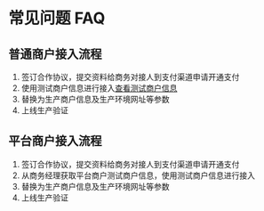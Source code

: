 # 常见问题 FAQ 

## 普通商户接入流程

1. 签订合作协议，提交资料给商务对接人到支付渠道申请开通支付
2. 使用测试商户信息进行接入[查看测试商户信息](#2e981dc65c)
3. 替换为生产商户信息及生产环境网址等参数
4. 上线生产验证


## 平台商户接入流程

1. 签订合作协议，提交资料给商务对接人到支付渠道申请开通支付
2. 从商务经理获取平台商户测试商户信息，使用测试商户信息进行接入
3. 替换为生产商户信息及生产环境网址等参数
4. 上线生产验证